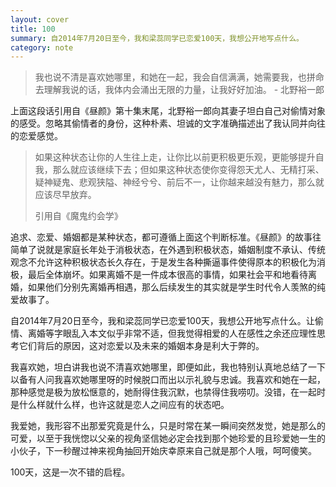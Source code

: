 ```yaml
---
layout: cover
title: 100
summary: 自2014年7月20日至今，我和梁蕊同学已恋爱100天，我想公开地写点什么。
category: note
---
```


> 我也说不清是喜欢她哪里，和她在一起，我会自信满满，她需要我，也拼命去理解我说的话，我体内会涌出无限的力量，让我好好加油。 - 北野裕一郎

上面这段话引用自《昼颜》第十集末尾，北野裕一郎向其妻子坦白自己对偷情对象的感受。忽略其偷情者的身份，这种朴素、坦诚的文字准确描述出了我认同并向往的恋爱感觉。

> 如果这种状态让你的人生往上走，让你比以前更积极更乐观，更能够提升自我，那么就应该继续下去；但如果这种状态使你变得怨天尤人、无精打采、疑神疑鬼、悲观狭隘、神经兮兮、前后不一，让你越来越没有魅力，那么就应该尽早放弃。
>
> 引用自《魔鬼约会学》

追求、恋爱、婚姻都是某种状态，都可遵循上面这个判断标准。《昼颜》的故事往简单了说就是家庭长年处于消极状态，在外遇到积极状态，婚姻制度不承认、传统观念不允许这种积极状态长久存在，于是发生各种撕逼事件使得原本的积极化为消极，最后全体崩坏。如果离婚不是一件成本很高的事情，如果社会平和地看待离婚，如果他们分别先离婚再相遇，那么后续发生的其实就是学生时代令人羡煞的纯爱故事了。

自2014年7月20日至今，我和梁蕊同学已恋爱100天，我想公开地写点什么。让偷情、离婚等字眼乱入本文似乎非常不适，但我觉得相爱的人在感性之余还应理性思考它们背后的原因，这对恋爱以及未来的婚姻本身是利大于弊的。

我喜欢她，坦白讲我也说不清喜欢她哪里，即便如此，我也特别认真地总结了一下以备有人问我喜欢她哪里呀的时候脱口而出以示礼貌与忠诚。我喜欢和她在一起，那种感觉是极为放松惬意的，她耐得住我沉默，也禁得住我唠叨。没错，在一起时是什么样就什么样，也许这就是恋人之间应有的状态吧。

我爱她，我形容不出那爱究竟是什么，只是时常在某一瞬间突然发觉，她是那么的可爱，以至于我恍惚以父亲的视角坚信她必定会找到那个她珍爱的且珍爱她一生的小伙子，下一秒醒过神来视角抽回开始庆幸原来自己就是那个人哦，呵呵傻笑。

100天，这是一次不错的启程。
